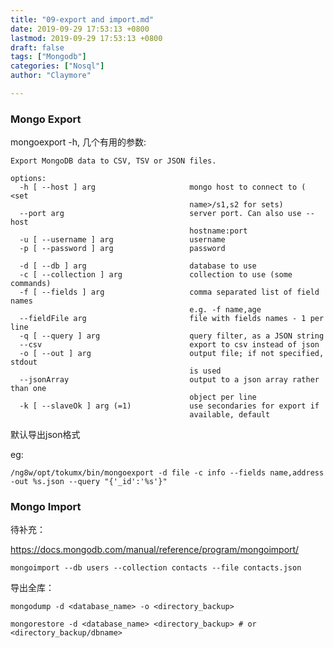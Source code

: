 ```yaml
---
title: "09-export and import.md"
date: 2019-09-29 17:53:13 +0800
lastmod: 2019-09-29 17:53:13 +0800
draft: false
tags: ["Mongodb"]
categories: ["Nosql"]
author: "Claymore"

---
```



### Mongo Export

mongoexport -h, 几个有用的参数:

```shell
Export MongoDB data to CSV, TSV or JSON files.

options:
  -h [ --host ] arg                     mongo host to connect to ( <set 
                                        name>/s1,s2 for sets)
  --port arg                            server port. Can also use --host 
                                        hostname:port
  -u [ --username ] arg                 username
  -p [ --password ] arg                 password

  -d [ --db ] arg                       database to use
  -c [ --collection ] arg               collection to use (some commands)
  -f [ --fields ] arg                   comma separated list of field names 
                                        e.g. -f name,age
  --fieldFile arg                       file with fields names - 1 per line
  -q [ --query ] arg                    query filter, as a JSON string
  --csv                                 export to csv instead of json
  -o [ --out ] arg                      output file; if not specified, stdout 
                                        is used
  --jsonArray                           output to a json array rather than one 
                                        object per line
  -k [ --slaveOk ] arg (=1)             use secondaries for export if 
                                        available, default 
```

默认导出json格式

eg:

`/ng8w/opt/tokumx/bin/mongoexport -d file -c info --fields name,address -out %s.json --query "{'_id':'%s'}"`







### Mongo Import

待补充：

https://docs.mongodb.com/manual/reference/program/mongoimport/

`mongoimport --db users --collection contacts --file contacts.json`



导出全库：

```
mongodump -d <database_name> -o <directory_backup>

mongorestore -d <database_name> <directory_backup> # or <directory_backup/dbname>
```

